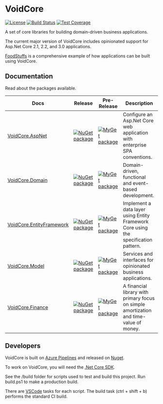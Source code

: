 # VoidCore

[![License](https://img.shields.io/github/license/void-type/VoidCore.svg?style=flat-square)](https://github.com/void-type/VoidCore/blob/master/LICENSE.txt)
[![Build Status](https://img.shields.io/azure-devops/build/void-type/VoidCore/1.svg?style=flat-square)](https://dev.azure.com/void-type/VoidCore/_build/latest?definitionId=1&branchName=master)
[![Test Coverage](https://img.shields.io/azure-devops/coverage/void-type/VoidCore/1.svg?style=flat-square)](https://dev.azure.com/void-type/VoidCore/_build/latest?definitionId=1&branchName=master)

A set of core libraries for building domain-driven business applications.

The current major version of VoidCore includes opinionated support for Asp.Net Core 2.1, 2.2, and 3.0 applications.

[FoodStuffs](https://github.com/void-type/foodstuffs) is a comprehensive example of how applications can be built using VoidCore.

## Documentation

Read about the packages available.

| Docs | Release | Pre-Release | Description |
| --- | --- | --- | --- |
| [VoidCore.AspNet](docs/aspnet.md) | [![NuGet package](https://img.shields.io/nuget/v/VoidCore.AspNet.svg?style=flat-square)](https://www.nuget.org/packages/VoidCore.AspNet/) | [![MyGet package](https://img.shields.io/myget/voidcoredev/vpre/VoidCore.AspNet.svg?label=myget&style=flat-square)](https://www.myget.org/feed/voidcoredev/package/nuget/VoidCore.AspNet) | Configure an Asp.Net Core web application with enterprise SPA conventions. |
| [VoidCore.Domain](docs/domain.md) | [![NuGet package](https://img.shields.io/nuget/v/VoidCore.Domain.svg?style=flat-square)](https://www.nuget.org/packages/VoidCore.Domain/) | [![MyGet package](https://img.shields.io/myget/voidcoredev/vpre/VoidCore.Domain.svg?label=myget&style=flat-square)](https://www.myget.org/feed/voidcoredev/package/nuget/VoidCore.Domain) | Domain-driven, functional and event-based development. |
| [VoidCore.EntityFramework](docs/entityFramework.md) | [![NuGet package](https://img.shields.io/nuget/v/VoidCore.EntityFramework.svg?style=flat-square)](https://www.nuget.org/packages/VoidCore.EntityFramework/) | [![MyGet package](https://img.shields.io/myget/voidcoredev/vpre/VoidCore.EntityFramework.svg?label=myget&style=flat-square)](https://www.myget.org/feed/voidcoredev/package/nuget/VoidCore.EntityFramework) | Implement a data layer using Entity Framework Core using the specification pattern. |
| [VoidCore.Model](docs/model.md) | [![NuGet package](https://img.shields.io/nuget/v/VoidCore.Model.svg?style=flat-square)](https://www.nuget.org/packages/VoidCore.Model/) | [![MyGet package](https://img.shields.io/myget/voidcoredev/vpre/VoidCore.Model.svg?label=myget&style=flat-square)](https://www.myget.org/feed/voidcoredev/package/nuget/VoidCore.Model) | Services and interfaces for opinionated business applications. |
| [VoidCore.Finance](https://github.com/void-type/VoidCore.Finance/blob/master/README.md) | [![NuGet package](https://img.shields.io/nuget/v/VoidCore.Finance.svg?style=flat-square)](https://www.nuget.org/packages/VoidCore.Finance/) | [![MyGet package](https://img.shields.io/myget/voidcoredev/vpre/VoidCore.Finance.svg?label=myget&style=flat-square)](https://www.myget.org/feed/voidcoredev/package/nuget/VoidCore.Finance) | A financial library with primary focus on simple amortization and time-value of money. |

## Developers

VoidCore is built on [Azure Pipelines](https://dev.azure.com/void-type/VoidCore/_build/latest?definitionId=1&branchName=master) and released on [Nuget](https://www.nuget.org/packages?q=voidcore&prerel=false).

To work on VoidCore, you will need the [.Net Core SDK](https://dotnet.microsoft.com/download).

See the /build folder for scripts used to test and build this project. Run build.ps1 to make a production build.

There are [VSCode](https://code.visualstudio.com/) tasks for each script. The build task (ctrl + shift + b) performs the standard CI build.
